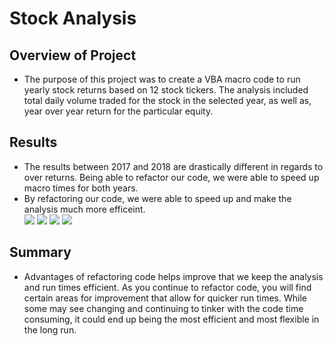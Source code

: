 # Stock Analysis

## Overview of Project
+ The purpose of this project was to create a VBA macro code to run yearly stock returns based on 12 stock tickers. The analysis included total daily volume traded for the stock in the selected year, as well as, year over year return for the particular equity. 
## Results
+ The results between 2017 and 2018 are drastically different in regards to over returns. Being able to refactor our code, we were able to speed up macro times for both years. 
+  By refactoring our code, we were able to speed up and make the analysis much more efficeint.  
![](VBA_Challenge_2017.png)
![](VBA_Challenge_2018.png)
![](VBA_First2017.png)
![](VBA_First2018.png)

## Summary
+ Advantages of refactoring code helps improve that we keep the analysis and run times efficient. As you continue to refactor code, you will find certain areas for improvement that allow for quicker run times. While some may see changing and continuing to tinker with the code time consuming, it could end up being the most efficient and most flexible in the long run.
